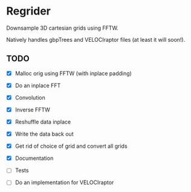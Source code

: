 Regrider
========

Downsample 3D cartesian grids using FFTW.

Natively handles gbpTrees and VELOCIraptor files (at least it will soon!).


TODO
----

- [X] Malloc orig using FFTW (with inplace padding)
- [X] Do an inplace FFT
- [X] Convolution
- [X] Inverse FFTW
- [X] Reshuffle data inplace
- [X] Write the data back out
- [X] Get rid of choice of grid and convert all grids
- [X] Documentation
- [ ] Tests
- [ ] Do an implementation for VELOCIraptor

